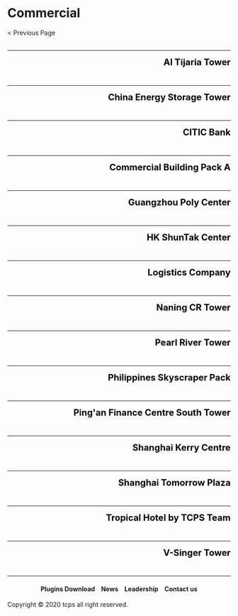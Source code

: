 <style>
h1 {text-align: center;}
h2 {text-align: left;}
h4 {text-align: center;}
h3 {text-align: left;}
p {text-align: center;}
a:link { text-decoration: none;}
a:active { text-decoration: none}
a:hover { text-decoration: none;}
a:visited { text-decoration: none;}
</style>
<style type="text/css">
  #left{
        text-align:left;
  }
  #right{
        text-align:right;
  }
  #title{
        font-size:20px;
        text-align:right;
        font-weight:bold;
  }
  #des{
        font-size:12.5px;
        text-align:right;
  }
</style>
<h1><div id="left">Commercial</div></h1>
<div id="left"><a href="">< Previous Page</a></div>
<div>&nbsp;</div>
<hr>
<div style="height: 50px">
<div id="title"><a href="/plugins/Al Tijaria Tower by TCPS Team.zip" style="color:black;">Al Tijaria Tower</a></div>
</div>
<hr>
<div style="height: 50px">
<div id="title"><a href="/plugins/China Energy Storage Tower by TCPS Team.zip" style="color:black;">China Energy Storage Tower</a></div>
</div>
<hr>
<div style="height: 50px">
<div id="title"><a href="/plugins/CITIC Bank by TCPS Team.zip" style="color:black;">CITIC Bank</a></div>
</div>
<hr>
<div style="height: 50px">
<div id="title"><a href="/plugins/Commercial Building A.zip" style="color:black;">Commercial Building Pack A</a></div>
</div>
<hr>
<div style="height: 50px">
<div id="title"><a href="/plugins/Guangzhou Poly Center by TCPS Team.zip" style="color:black;">Guangzhou Poly Center</a></div>
</div>
<hr>
<div style="height: 50px">
<div id="title"><a href="/plugins/HK ShunTak Center by TCPS Team.zip" style="color:black;">HK ShunTak Center</a></div>
</div>
<hr>
<div style="height: 50px">
<div id="title"><a href="/plugins/Logistics Company by TCPS Team.zip" style="color:black;">Logistics Company</a></div>
</div>
<hr>
<div style="height: 50px">
<div id="title"><a href="/plugins/Naning CR Tower by TCPS Team.zip" style="color:black;">Naning CR Tower</a></div>
</div>
<hr>
<div style="height: 50px">
<div id="title"><a href="/plugins/Pearl River Tower by TCPS Team.zip" style="color:black;">Pearl River Tower</a></div>
</div>
<hr>
<div style="height: 50px">
<div id="title"><a href="/plugins/Philippines Skyscraper Pack by TCPS Team.zip" style="color:black;">Philippines Skyscraper Pack</a></div>
</div>
<hr>
<div style="height: 50px">
<div id="title"><a href="/plugins/Ping'an Finance Centre South Tower by TCPS Team.zip" style="color:black;">Ping'an Finance Centre South Tower</a></div>
</div>
<hr>
<div style="height: 50px">
<div id="title"><a href="/plugins/Shanghai Kerry Centre by TCPS Team.zip" style="color:black;">Shanghai Kerry Centre</a></div>
</div>
<hr>
<div style="height: 50px">
<div id="title"><a href="/plugins/Shanghai Tomorrow Plaza by TCPS Team.zip" style="color:black;">Shanghai Tomorrow Plaza</a></div>
</div>
<hr>
<div style="height: 50px">
<div id="title"><a href="/plugins/Tropical Hotel by TCPS Team.zip" style="color:black;">Tropical Hotel by TCPS Team</a></div>
</div>
<hr>
<div style="height: 50px">
<div id="title"><a href="/plugins/V-Singer Tower by TCPS Team.zip" style="color:black;">V-Singer Tower</a></div>
</div>
<hr>
<h4><a href="/plugins/download">Plugins Download</a>&emsp;<a href="/news">News</a>&emsp;<a href="/leadership">Leadership</a>&emsp;<a href="/contact">Contact us</a></h4>
Copyright © 2020 tcps all right reserved.
